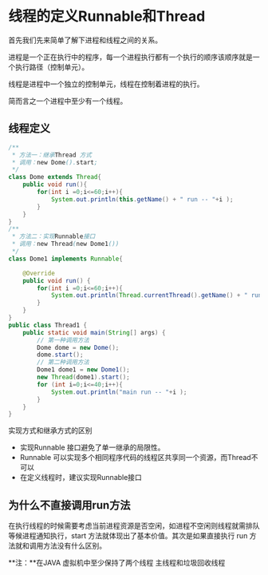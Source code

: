 # 线程的定义Runnable和Thread

首先我们先来简单了解下进程和线程之间的关系。

进程是一个正在执行中的程序，每一个进程执行都有一个执行的顺序该顺序就是一个执行路径（控制单元）。

线程是进程中一个独立的控制单元，线程在控制着进程的执行。

简而言之一个进程中至少有一个线程。

## 线程定义

```java
/**
 * 方法一：继承Thread 方式
 * 调用：new Dome().start;
 */
class Dome extends Thread{
    public void run(){
        for(int i =0;i<=60;i++){
            System.out.println(this.getName() + " run -- "+i );
        }
    }
}
/**
 * 方法二：实现Runnable接口
 * 调用：new Thread(new Dome1())
 */
class Dome1 implements Runnable{

    @Override
    public void run() {
        for(int i =0;i<=60;i++){
            System.out.println(Thread.currentThread().getName() + " run -- "+i );
        }
    }
}
public class Thread1 {
    public static void main(String[] args) {
        // 第一种调用方法
        Dome dome = new Dome();
        dome.start();
        // 第二种调用方法
        Dome1 dome1 = new Dome1();
        new Thread(dome1).start();
        for (int i=0;i<=40;i++){
            System.out.println("main run -- "+i );
        }
    }
}
```

实现方式和继承方式的区别

* 实现Runnable 接口避免了单一继承的局限性。
* Runnable 可以实现多个相同程序代码的线程区共享同一个资源，而Thread不可以
* 在定义线程时，建议实现Runnable接口



## 为什么不直接调用run方法

在执行线程的时候需要考虑当前进程资源是否空闲，如进程不空闲则线程就需排队等候进程通知执行，start 方法就体现出了基本价值。其次是如果直接执行 run 方法就和调用方法没有什么区别。

**注：**在JAVA 虚拟机中至少保持了两个线程 主线程和垃圾回收线程





